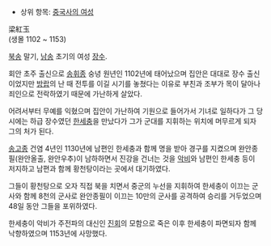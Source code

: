  * 상위 항목: [중국사의 여성](%EC%A4%91%EA%B5%AD%EC%82%AC%EC%9D%98%20%EC%97%AC%EC%84%B1.md)  

梁紅玉  
(생몰 1102 ~ 1153)

[북송](%EB%B6%81%EC%86%A1.md) 말기, [남송](%EB%82%A8%EC%86%A1.md) 초기의 여성
[장수](%EC%9E%A5%EC%88%98.md).

회안 초주 출신으로 [송휘종](%EC%86%A1%ED%9C%98%EC%A2%85.md) 숭녕 원년인 1102년에 태어났으며 집안은
대대로 장수 출신이었지만 [방랍](%EB%B0%A9%EB%9E%8D.md)의 난 때 전투를 이길 시기를 놓쳤다는 이유로 부친과 조부가
목이 달아나 죄인으로 전락하였기 때문에 가난하게 살았다.

어려서부터 무예를 익혔으며 집안이 가난하여 기원으로 들어가서 기녀로 일하다가 그 당시에는 하급 장수였던
[한세충](%ED%95%9C%EC%84%B8%EC%B6%A9.md)을 만났다가 그가 군대를 지휘하는 위치에 머무르게 되자 그의 처가
된다.

[송고종](%EC%86%A1%EA%B3%A0%EC%A2%85.md) 건염 4년인 1130년에 남편인 한세충과 함께 명을 받아 경구를
지켰으며 완안종필(완안올출, 완안우추)이 남하하면서 진강을 건너는 것을 [악비](%EC%95%85%EB%B9%84.md)와 남편인
한세충 등이 저지하고 남편과 함께 황천탕이라는 곳에서 대기하였다.

그들이 황천탕으로 오자 직접 북을 치면서 중군의 누선을 지휘하여 한세충이 이끄는 군사와 함께 8천의 군사로 완안종필이 이끄는 10만의 군사를
공격하여 승리를 거두었으며 48일 동안 그들을 포위하였다.

한세충이 악비가 주전파의 대신인 [진회](%EC%A7%84%ED%9A%8C.md)의 모함으로 죽은 이후 한세충이 파면되자 함께
낙향하였으며 1153년에 사망했다.

